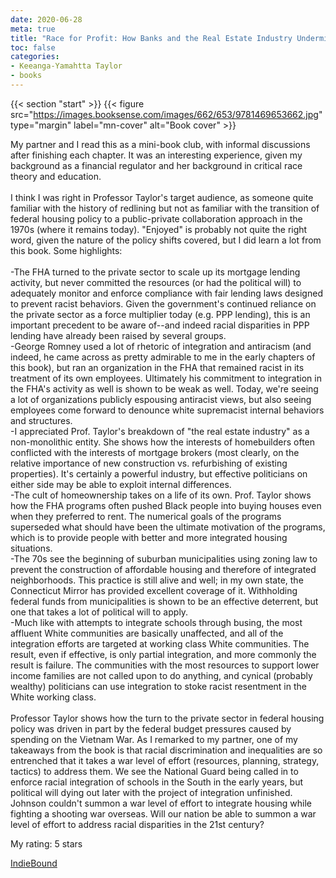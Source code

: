 ```yaml
---
date: 2020-06-28
meta: true
title: "Race for Profit: How Banks and the Real Estate Industry Undermined Black Homeownership"
toc: false
categories:
- Keeanga-Yamahtta Taylor
- books
---
```


{{< section "start" >}}
{{< figure src="https://images.booksense.com/images/662/653/9781469653662.jpg" type="margin" label="mn-cover" alt="Book cover" >}}

My partner and I read this as a mini-book club, with informal discussions after finishing each chapter. It was an interesting experience, given my background as a financial regulator and her background in critical race theory and education.<br /><br />I think I was right in Professor Taylor's target audience, as someone quite familiar with the history of redlining but not as familiar with the transition of federal housing policy to a public-private collaboration approach in the 1970s (where it remains today). "Enjoyed" is probably not quite the right word, given the nature of the policy shifts covered, but I did learn a lot from this book. Some highlights:<br /><br />-The FHA turned to the private sector to scale up its mortgage lending activity, but never committed the resources (or had the political will) to adequately monitor and enforce compliance with fair lending laws designed to prevent racist behaviors. Given the government's continued reliance on the private sector as a force multiplier today (e.g. PPP lending), this is an important precedent to be aware of--and indeed racial disparities in PPP lending have already been raised by several groups.<br />-George Romney used a lot of rhetoric of integration and antiracism (and indeed, he came across as pretty admirable to me in the early chapters of this book), but ran an organization in the FHA that remained racist in its treatment of its own employees. Ultimately his commitment to integration in the FHA's activity as well is shown to be weak as well. Today, we're seeing a lot of organizations publicly espousing antiracist views, but also seeing employees come forward to denounce white supremacist internal behaviors and structures.<br />-I appreciated Prof. Taylor's breakdown of "the real estate industry" as a non-monolithic entity. She shows how the interests of homebuilders often conflicted with the interests of mortgage brokers (most clearly, on the relative importance of new construction vs. refurbishing of existing properties). It's certainly a powerful industry, but effective politicians on either side may be able to exploit internal differences.<br />-The cult of homeownership takes on a life of its own. Prof. Taylor shows how the FHA programs often pushed Black people into buying houses even when they preferred to rent. The numerical goals of the programs superseded what should have been the ultimate motivation of the programs, which is to provide people with better and more integrated housing situations.<br />-The 70s see the beginning of suburban municipalities using zoning law to prevent the construction of affordable housing and therefore of integrated neighborhoods. This practice is still alive and well; in my own state, the Connecticut Mirror has provided excellent coverage of it. Withholding federal funds from municipalities is shown to be an effective deterrent, but one that takes a lot of political will to apply.<br />-Much like with attempts to integrate schools through busing, the most affluent White communities are basically unaffected, and all of the integration efforts are targeted at working class White communities. The result, even if effective, is only partial integration, and more commonly the result is failure. The communities with the most resources to support lower income families are not called upon to do anything, and cynical (probably wealthy) politicians can use integration to stoke racist resentment in the White working class.<br /><br />Professor Taylor shows how the turn to the private sector in federal housing policy was driven in part by the federal budget pressures caused by spending on the Vietnam War. As I remarked to my partner, one of my takeaways from the book is that racial discrimination and inequalities are so entrenched that it takes a war level of effort (resources, planning, strategy, tactics) to address them. We see the National Guard being called in to enforce racial integration of schools in the South in the early years, but political will dying out later with the project of integration unfinished. Johnson couldn't summon a war level of effort to integrate housing while fighting a shooting war overseas. Will our nation be able to summon a war level of effort to address racial disparities in the 21st century?

My rating: 5 stars  

[IndieBound](https://www.indiebound.org/book/9781469653662)
